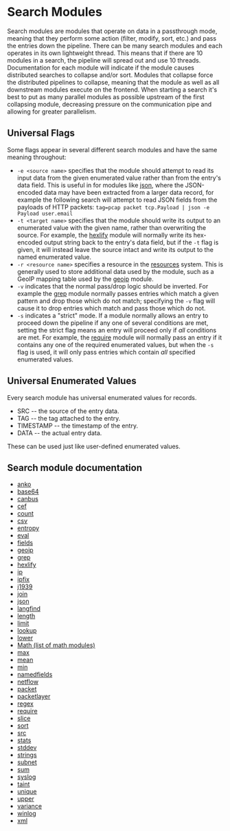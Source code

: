 # Search Modules

Search modules are modules that operate on data in a passthrough mode, meaning that they perform some action (filter, modify, sort, etc.) and pass the entries down the pipeline. There can be many search modules and each operates in its own lightweight thread.  This means that if there are 10 modules in a search, the pipeline will spread out and use 10 threads.  Documentation for each module will indicate if the module causes distributed searches to collapse and/or sort.  Modules that collapse force the distributed pipelines to collapse, meaning that the module as well as all downstream modules execute on the frontend.  When starting a search it's best to put as many parallel modules as possible upstream of the first collapsing module, decreasing pressure on the communication pipe and allowing for greater parallelism.

## Universal Flags

Some flags appear in several different search modules and have the same meaning throughout:

* `-e <source name>` specifies that the module should attempt to read its input data from the given enumerated value rather than from the entry's data field. This is useful in for modules like [json](json/json.md), where the JSON-encoded data may have been extracted from a larger data record, for example the following search will attempt to read JSON fields from the payloads of HTTP packets: `tag=pcap packet tcp.Payload | json -e Payload user.email`
* `-t <target name>` specifies that the module should write its output to an enumerated value with the given name, rather than overwriting the source. For example, the [hexlify](hexlify/hexlify.md) module will normally write its hex-encoded output string back to the entry's data field, but if the `-t` flag is given, it will instead leave the source intact and write its output to the named enumerated value.
* `-r <resource name>` specifies a resource in the [resources](#!resources/resources.md) system. This is generally used to store additional data used by the module, such as a GeoIP mapping table used by the [geoip](geoip/geoip.md) module.
* `-v` indicates that the normal pass/drop logic should be inverted. For example the [grep](grep/grep.md) module normally passes entries which match a given pattern and drop those which do not match; specifying the `-v` flag will cause it to drop entries which match and pass those which do not.
* `-s` indicates a "strict" mode. If a module normally allows an entry to proceed down the pipeline if any one of several conditions are met, setting the strict flag means an entry will proceed only if *all* conditions are met. For example, the [require](require/require.md) module will normally pass an entry if it contains any one of the required enumerated values, but when the `-s` flag is used, it will only pass entries which contain *all* specified enumerated values.

## Universal Enumerated Values

Every search module has universal enumerated values for records.

* SRC -- the source of the entry data.
* TAG -- the tag attached to the entry.
* TIMESTAMP -- the timestamp of the entry.
* DATA -- the actual entry data.

These can be used just like user-defined enumerated values.

## Search module documentation

* [anko](anko/anko.md)
* [base64](base64/base64.md)
* [canbus](canbus/canbus.md)
* [cef](cef/cef.md)
* [count](math/math.md#Count)
* [csv](csv/csv.md)
* [entropy](math/math.md#Entropy)
* [eval](eval/eval.md)
* [fields](fields/fields.md)
* [geoip](geoip/geoip.md)
* [grep](grep/grep.md)
* [hexlify](hexlify/hexlify.md)
* [ip](ip/ip.md)
* [ipfix](ipfix/ipfix.md)
* [j1939](j1939/j1939.md)
* [join](join/join.md)
* [json](json/json.md)
* [langfind](langfind/langfind.md)
* [length](length/length.md)
* [limit](limit/limit.md)
* [lookup](lookup/lookup.md)
* [lower](upperlower/upperlower.md)
* [Math (list of math modules)](math/math.md)
* [max](math/math.md#Max)
* [mean](math/math.md#Mean)
* [min](math/math.md#Min)
* [namedfields](namedfields/namedfields.md)
* [netflow](netflow/netflow.md)
* [packet](packet/packet.md)
* [packetlayer](packetlayer/packetlayer.md)
* [regex](regex/regex.md)
* [require](require/require.md)
* [slice](slice/slice.md)
* [sort](sort/sort.md)
* [src](src/src.md)
* [stats](stats/stats.md)
* [stddev](math/math.md#Stddev)
* [strings](strings/strings.md)
* [subnet](subnet/subnet.md)
* [sum](math/math.md#Sum)
* [syslog](syslog/syslog.md)
* [taint](taint/taint.md)
* [unique](math/math.md#Unique)
* [upper](upperlower/upperlower.md)
* [variance](math/math.md#Variance)
* [winlog](winlog/winlog.md)
* [xml](xml/xml.md)
